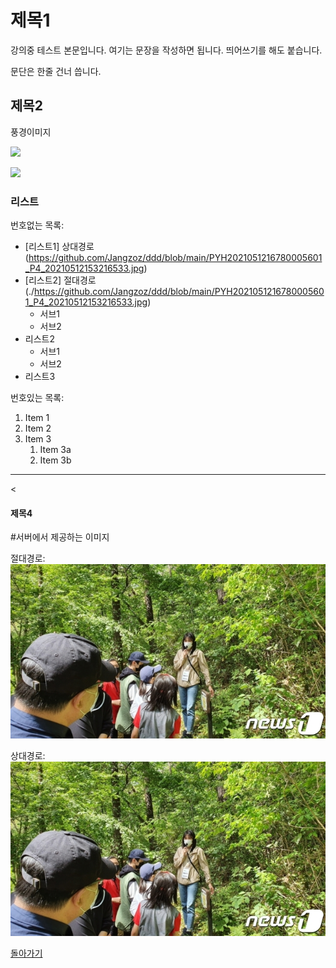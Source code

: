 # 제목1

강의중 테스트 본문입니다. 여기는 문장을 작성하면 됩니다.
띄어쓰기를 해도 붙습니다.

문단은 한줄 건너 씁니다.

## 제목2

풍경이미지

![](https://imgnews.pstatic.net/image/001/2021/05/12/PYH2021051216780005601_P4_20210512153216533.jpg?type=w647)



<img
src="https://imgnews.pstatic.net/image/001/2021/05/12/PYH2021051216780005601_P4_20210512153216533.jpg?type=w647"
width="60%">

### 리스트

번호없는 목록:
 - [리스트1] 상대경로(https://github.com/Jangzoz/ddd/blob/main/PYH2021051216780005601_P4_20210512153216533.jpg)
 - [리스트2] 절대경로(./https://github.com/Jangzoz/ddd/blob/main/PYH2021051216780005601_P4_20210512153216533.jpg)
     - 서브1
     - 서브2
 - 리스트2
     - 서브1
     - 서브2
 - 리스트3

번호있는 목록:
1. Item 1
1. Item 2
1. Item 3
   1. Item 3a
   1. Item 3b

---
<

#### 제목4

#서버에서 제공하는 이미지

절대경로:
![](https://github.com/Jangzoz/ddd/blob/main/0005346488_001_20210512150706293.jpg)

상대경로:
![](0005346488_001_20210512150706293.jpg)

[돌아가기](README.md)


